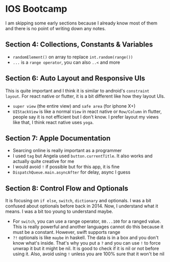 # IOS Bootcamp
I am skipping some early sections because I already know most of them and there is no point of writing down any notes.

## Section 4: Collections, Constants & Variables
- `randomElement()` on array to replace `int.random(range())`
- `...` is a `range operator`, you can also `..<` and more

## Section 6: Auto Layout and Responsive UIs
This is quite important and I think it is similar to android's `constraint layout`. For react native or flutter, it is a bit different like how they layout UIs. 
- `super view` (the entire view) and `safe area` (for iphone X+)
- `UIStackView` is like a normal `View` in react native or `Row/Column` in flutter, people say it is not efficient but I don't know. I prefer layout my views like that, I think react native uses `yoga`. 

## Section 7: Apple Documentation
- Searcing online is really important as a programmer
- I used `tag` but Angela used `button.currentTitle`. It also works and actually quite creative for me
- I would avoid `!` if possible but for this app, it is fine
- `DispatchQueue.main.asyncAfter` for delay, async I guess

## Section 8: Control Flow and Optionals
It is focusing on `if else`, `switch`, `dictionary` and optionals. I was a bit confused about optionals before back in 2014. Now, I understand what it means. I was a bit too young to understand maybe.
- For `switch`, you can use a range operator, `80...100` for a ranged value. This is really powerful and another languages cannot do this because it must be a constant. However, swift supports range
- `?!` optionals is like `maybe` in haskell. The data is in a box and you don't know what's inside. That's why you put a `?` and you can use `!` to force unwrap it but it might be nil. It is good to check if it is nil or not before using it. Also, avoid using `!` unless you are 100% sure that it won't be nil
